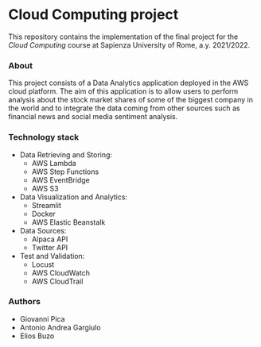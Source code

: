 # Cloud Computing project
This repository contains the implementation of the final project for the _Cloud Computing_ course at Sapienza University of Rome, a.y. 2021/2022.

### About
This project consists of a Data Analytics application deployed in the AWS cloud platform.
The aim of this application is to allow users to perform analysis about the stock market shares of some of the biggest company in the world and to integrate the data coming from other sources such as financial news and social media sentiment analysis.

### Technology stack
- Data Retrieving and Storing:
  - AWS Lambda
  - AWS Step Functions
  - AWS EventBridge
  - AWS S3
- Data Visualization and Analytics:
  - Streamlit
  - Docker
  - AWS Elastic Beanstalk
- Data Sources:
  - Alpaca API
  - Twitter API
- Test and Validation:
  - Locust
  - AWS CloudWatch
  - AWS CloudTrail
 
### Authors
- Giovanni Pica
- Antonio Andrea Gargiulo
- Elios Buzo
